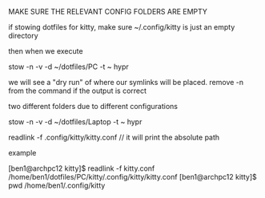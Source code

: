 MAKE SURE THE RELEVANT CONFIG FOLDERS ARE EMPTY



if stowing dotfiles for kitty, make sure ~/.config/kitty is just an empty directory

then when we execute

stow -n -v -d ~/dotfiles/PC -t ~ hypr

we will see a "dry run" of where our symlinks will be placed. remove -n from the command if the output is correct

two different folders due to different configurations

stow -n -v -d ~/dotfiles/Laptop -t ~ hypr

readlink -f .config/kitty/kitty.conf // it will print the absolute path

example

[ben1@archpc12 kitty]$ readlink -f kitty.conf 
/home/ben1/dotfiles/PC/kitty/.config/kitty/kitty.conf
[ben1@archpc12 kitty]$ pwd
/home/ben1/.config/kitty
